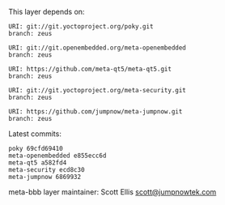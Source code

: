 This layer depends on:

    URI: git://git.yoctoproject.org/poky.git
    branch: zeus

    URI: git://git.openembedded.org/meta-openembedded
    branch: zeus

    URI: https://github.com/meta-qt5/meta-qt5.git
    branch: zeus 

    URI: git://git.yoctoproject.org/meta-security.git
    branch: zeus 

    URI: https://github.com/jumpnow/meta-jumpnow.git
    branch: zeus


Latest commits:

    poky 69cfd69410
    meta-openembedded e855ecc6d
    meta-qt5 a582fd4
    meta-security ecd8c30
    meta-jumpnow 6869932


meta-bbb layer maintainer: Scott Ellis <scott@jumpnowtek.com>
